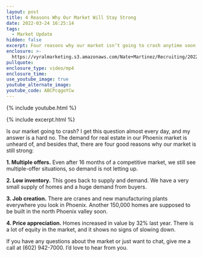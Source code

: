 ```yaml
---
layout: post
title: 4 Reasons Why Our Market Will Stay Strong
date: 2022-03-24 16:25:14
tags:
  - Market Update
hidden: false
excerpt: Four reasons why our market isn’t going to crash anytime soon.
enclosure: >-
  https://vyralmarketing.s3.amazonaws.com/Nate+Martinez/Recruiting/2022/4+Reasons+Why+Our+Market+Will+Stay+Strong.mp4
pullquote:
enclosure_type: video/mp4
enclosure_time:
use_youtube_image: true
youtube_alternate_image:
youtube_code: ABCPcqgoYCw
---
```

{% include youtube.html %}

{% include excerpt.html %}

Is our market going to crash? I get this question almost every day, and my answer is a hard no. The demand for real estate in our Phoenix market is unheard of, and besides that, there are four good reasons why our market is still strong:

**1\. Multiple offers.** Even after 16 months of a competitive market, we still see multiple-offer situations, so demand is not letting up.

**2\. Low inventory.** This goes back to supply and demand. We have a very small supply of homes and a huge demand from buyers.

**3\. Job creation.** There are cranes and new manufacturing plants everywhere you look in Phoenix. Another 150,000 homes are supposed to be built in the north Phoenix valley soon.&nbsp;

**4\. Price appreciation.** Homes increased in value by 32% last year. There is a lot of equity in the market, and it shows no signs of slowing down.&nbsp;

If you have any questions about the market or just want to chat, give me a call at (602) 942-7000. I’d love to hear from you.
